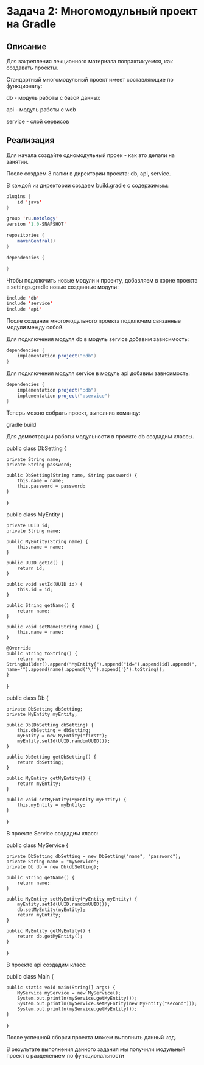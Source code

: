 # Задача 2: Многомодульный проект на Gradle
## Описание
Для закрепления лекционного материала попрактикуемся, как создавать проекты.

Стандартный многомодульный проект имеет составляющие по функционалу:

db - модуль работы с базой данных

api - модуль работы с web

service - слой сервисов

## Реализация
Для начала создайте одномодульный проек - как это делали на занятии.

После создаем 3 папки в директории проекта: db, api, service.  

В каждой из директории создаем build.gradle c содержимым:  

```java
plugins {
    id 'java'
}
```

```java
group 'ru.netology'
version '1.0-SNAPSHOT'

repositories {
    mavenCentral()
}

dependencies {

}
```

Чтобы подключить новые модули к проекту, добавляем в корне проекта в settings.gradle новые созданные модули:  

```java
include 'db'
include 'service'
include 'api'
```

После создания многомодульного проекта подключим связанные модули между собой.

Для подключения модуля db в модуль service добавим зависимость:  

```java
dependencies {
    implementation project(":db")
}
```
Для подключения модуля service в модуль api добавим зависимость:

```java
dependencies {
    implementation project(":db")
    implementation project(":service")
}
```

Теперь можно собрать проект, выполнив команду:

gradle build

Для демострации работы модульности в проекте db создадим классы.

public class DbSetting {

    private String name;
    private String password;

    public DbSetting(String name, String password) {
        this.name = name;
        this.password = password;
    }

}


public class MyEntity {

    private UUID id;
    private String name;

    public MyEntity(String name) {
        this.name = name;
    }

    public UUID getId() {
        return id;
    }

    public void setId(UUID id) {
        this.id = id;
    }

    public String getName() {
        return name;
    }

    public void setName(String name) {
        this.name = name;
    }

    @Override
    public String toString() {
        return new StringBuilder().append("MyEntity{").append("id=").append(id).append(", name='").append(name).append('\'').append('}').toString();
    }
}


public class Db {

    private DbSetting dbSetting;
    private MyEntity myEntity;

    public Db(DbSetting dbSetting) {
        this.dbSetting = dbSetting;
        myEntity = new MyEntity("first");
        myEntity.setId(UUID.randomUUID());
    }

    public DbSetting getDbSetting() {
        return dbSetting;
    }

    public MyEntity getMyEntity() {
        return myEntity;
    }

    public void setMyEntity(MyEntity myEntity) {
        this.myEntity = myEntity;
    }
}


В проекте Service создадим класс:

public class MyService {

    private DbSetting dbSetting = new DbSetting("name", "password");
    private String name = "myService";
    private Db db = new Db(dbSetting);

    public String getName() {
        return name;
    }

    public MyEntity setMyEntity(MyEntity myEntity) {
        myEntity.setId(UUID.randomUUID());
        db.setMyEntity(myEntity);
        return myEntity;
    }

    public MyEntity getMyEntity() {
        return db.getMyEntity();
    }
}


В проекте api создадим класс:

public class Main {

    public static void main(String[] args) {
        MyService myService = new MyService();
        System.out.println(myService.getMyEntity());
        System.out.println(myService.setMyEntity(new MyEntity("second")));
        System.out.println(myService.getMyEntity());
    }
}


После успешной сборки проекта можем выполнить данный код.

В результате выполнения данного задания мы получили модульный проект с разделением по функциональности
